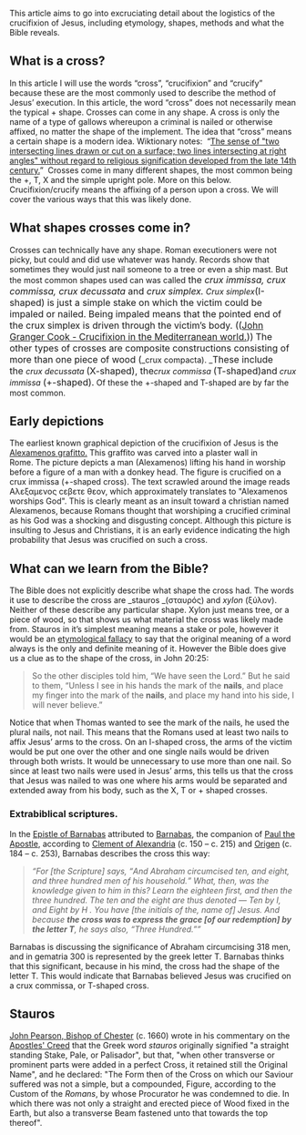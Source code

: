 This article aims to go into excruciating detail about the logistics of the crucifixion of Jesus, including etymology, shapes, methods and what the Bible reveals.

## What is a cross?

In this article I will use the words “cross”, “crucifixion” and “crucify” because these are the most commonly used to describe the method of Jesus’ execution. In this article, the word “cross” does not necessarily mean the typical + shape. Crosses can come in any shape. A cross is only the name of a type of gallows whereupon a criminal is nailed or otherwise affixed, no matter the shape of the implement. The idea that “cross” means a certain shape is a modern idea. Wiktionary notes:  “[The sense of "two intersecting lines drawn or cut on a surface; two lines intersecting at right angles" without regard to religious signification developed from the late 14th century.](https://en.wiktionary.org/wiki/cross#Etymology)”  Crosses come in many different shapes, the most common being the +, T, X and the simple upright pole. More on this below. Crucifixion/crucify means the affixing of a person upon a cross. We will cover the various ways that this was likely done.

## What shapes crosses come in?

Crosses can technically have any shape. Roman executioners were not picky, but could and did use whatever was handy. Records show that sometimes they would just nail someone to a tree or even a ship mast. But the most common shapes used can was called<span style="font-size: 16px; -webkit-text-size-adjust: 100%;"> the _crux immissa, crux commissa, crux decussata_ <span style="-webkit-text-size-adjust: 100%;">and</span> _crux simplex._</span> _Crux simplex_<span style="font-size: 16px; -webkit-text-size-adjust: 100%;">(I-shaped) is just a simple stake on which the victim could be impaled or nailed. Being impaled means that the pointed end of the crux simplex is driven through the victim’s body. (([John Granger Cook - Crucifixion in the Mediterranean world.](https://thyreon.com/wp-content/uploads/2023/02/Crucifixion-in-the-Mediterranean-world.pdf)))</span> <span style="font-size: 16px; -webkit-text-size-adjust: 100%;">The other types of crosses are composite constructions consisting of more than one piece of wood (</span>_crux compacta). _<span style="font-size: 16px; -webkit-text-size-adjust: 100%;">These include the </span>_crux decussata_ <span style="font-size: 16px; -webkit-text-size-adjust: 100%;">(X-shaped), the</span>_crux commissa_ <span style="font-size: 16px; -webkit-text-size-adjust: 100%;">(T-shaped)</span><span style="font-size: 16px; -webkit-text-size-adjust: 100%;">and</span> _crux immissa_ <span style="font-size: 16px; -webkit-text-size-adjust: 100%;">(+-shaped).</span> Of these the +-shaped and T-shaped are by far the most common.

## Early depictions

The earliest known graphical depiction of the crucifixion of Jesus is the [Alexamenos grafitto.](https://en.wikipedia.org/wiki/Alexamenos_graffito) This graffito was carved into a plaster wall in Rome. The picture depicts a man (Alexamenos) lifting his hand in worship before a figure of a man with a donkey head. The figure is crucified on a crux immissa (+-shaped cross). The text scrawled around the image reads Αλεξαμενος ϲεβετε θεον, which approximately translates to "Alexamenos worships God". This is clearly meant as an insult toward a christian named Alexamenos, because Romans thought that worshiping a crucified criminal as his God was a shocking and disgusting concept. Although this picture is insulting to Jesus and Christians, it is an early evidence indicating the high probability that Jesus was crucified on such a cross.

## What can we learn from the Bible?

The Bible does not explicitly describe what shape the cross had. The words it use to describe the cross are _stauros _(σταυρός) and _xylon_ (ξύλον). Neither of these describe any particular shape. Xylon just means tree, or a piece of wood, so that shows us what material the cross was likely made from. Stauros in it’s simplest meaning means a stake or pole, however it would be an [etymological fallacy](https://en.wikipedia.org/wiki/Etymological_fallacy) to say that the original meaning of a word always is the only and definite meaning of it. However the Bible does give us a clue as to the shape of the cross, in John 20:25:

> So the other disciples told him, “We have seen the Lord.” But he said to them, “Unless I see in his hands the mark of the **nails**, and place my finger into the mark of the **nails**, and place my hand into his side, I will never believe.”

Notice that when Thomas wanted to see the mark of the nails, he used the plural nails, not nail. This means that the Romans used at least two nails to affix Jesus’ arms to the cross. On an I-shaped cross, the arms of the victim would be put one over the other and one single nails would be driven through both wrists. It would be unnecessary to use more than one nail. So since at least two nails were used in Jesus’ arms, this tells us that the cross that Jesus was nailed to was one where his arms would be separated and extended away from his body, such as the X, T or + shaped crosses.

### Extrabiblical scriptures.

In the [Epistle of Barnabas](https://en.wikipedia.org/wiki/Epistle_of_Barnabas) attributed to [Barnabas](https://en.wikipedia.org/wiki/Barnabas "Barnabas"), the companion of [Paul the Apostle](https://en.wikipedia.org/wiki/Paul_the_Apostle "Paul the Apostle"), according to [Clement of Alexandria](https://en.wikipedia.org/wiki/Clement_of_Alexandria "Clement of Alexandria") (c. 150 – c. 215) and [Origen](https://en.wikipedia.org/wiki/Origen "Origen") (c. 184 – c. 253), Barnabas describes the cross this way:

> _“For [the Scripture] says, <q>And Abraham circumcised ten, and eight, and three hundred men of his household.</q> What, then, was the knowledge given to him in this? Learn the eighteen first, and then the three hundred. The ten and the eight are thus denoted — Ten by <span class="greek">Ι</span>, and Eight by <span class="greek">Η</span> . You have [the initials of the, name of] Jesus. And because **the cross was to express the grace [of our redemption] by the letter <span class="greek">Τ</span>**, he says also, <q>Three Hundred.”</q>_

Barnabas is discussing the significance of Abraham circumcising 318 men, and in gematria 300 is represented by the greek letter T. Barnabas thinks that this significant, because in his mind, the cross had the shape of the letter T. This would indicate that Barnabas believed Jesus was crucified on a crux commissa, or T-shaped cross.

## Stauros

[John Pearson, Bishop of Chester](https://en.wikipedia.org/wiki/John_Pearson_(bishop) "John Pearson (bishop)") (c. 1660) wrote in his commentary on the [Apostles' Creed](https://en.wikipedia.org/wiki/Apostles%27_Creed "Apostles' Creed") that the Greek word _stauros_ originally signified "a straight standing Stake, Pale, or Palisador", but that, "when other transverse or prominent parts were added in a perfect Cross, it retained still the Original Name", and he declared: "The Form then of the Cross on which our Saviour suffered was not a simple, but a compounded, Figure, according to the Custom of the _Romans_, by whose Procurator he was condemned to die. In which there was not only a straight and erected piece of Wood fixed in the Earth, but also a transverse Beam fastened unto that towards the top thereof".
